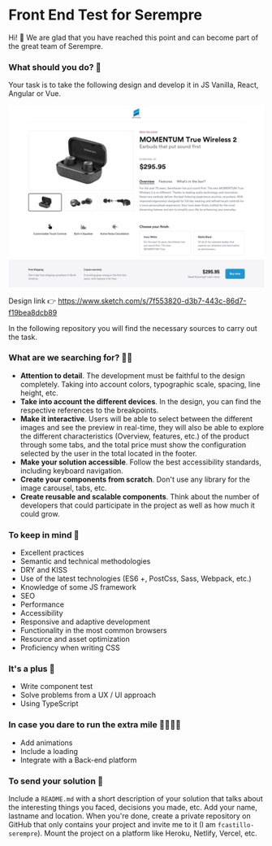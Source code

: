 # Front End Test for Serempre
Hi! 👋 We are glad that you have reached this point and can become part of the great team of Serempre.

### What should you do? 🧩

Your task is to take the following design and develop it in JS Vanilla, React, Angular or Vue.

![Captura de pantalla](preview@1x.jpg)

Design link 👉 https://www.sketch.com/s/7f553820-d3b7-443c-86d7-f19bea8dcb89

In the following repository you will find the necessary sources to carry out the task.

### What are we searching for? 🕵️‍♂️

- **Attention to detail**. The development must be faithful to the design completely. Taking into account colors, typographic scale, spacing, line height, etc.
- **Take into account the different devices**. In the design, you can find the respective references to the breakpoints.
- **Make it interactive**. Users will be able to select between the different images and see the preview in real-time, they will also be able to explore the different characteristics (Overview, features, etc.) of the product through some tabs, and the total price must show the configuration selected by the user in the total located in the footer.
- **Make your solution accessible**. Follow the best accessibility standards, including keyboard navigation.
- **Create your components from scratch**. Don't use any library for the image carousel, tabs, etc.
- **Create reusable and scalable components**. Think about the number of developers that could participate in the project as well as how much it could grow.

### To keep in mind 👀

* Excellent practices
* Semantic and technical methodologies
* DRY and KISS
* Use of the latest technologies (ES6 +, PostCss, Sass, Webpack, etc.)
* Knowledge of some JS framework
* SEO
* Performance
* Accessibility
* Responsive and adaptive development
* Functionality in the most common browsers
* Resource and asset optimization
* Proficiency when writing CSS

### It's a plus 🚀

* Write component test
* Solve problems from a UX / UI approach
* Using TypeScript

### In case you dare to run the extra mile 🏃‍♀️🏃‍♂️

* Add animations
* Include a loading
* Integrate with a Back-end platform

### To send your solution 🏁

Include a `README.md` with a short description of your solution that talks about the interesting things you faced, decisions you made, etc.
Add your name, lastname and location. When you're done, create a private repository on GitHub that only contains your project and invite me to it (I am `fcastillo-serempre`).
Mount the project on a platform like Heroku, Netlify, Vercel, etc.

